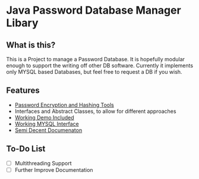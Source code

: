 # Java Password Database Manager Libary


## What is this?
This is a Project to manage a Password Database. It is hopefully modular enough to support the writing off other DB software. Currently it implements only MYSQL based Databases, but feel free to request a DB if you wish. 

## Features
* [Password Encryption and Hashing Tools](https://aevyz.github.io/PasswordDatabaseAPI/javadocs/io/github/aetherv/encryption/EncryptionUtils.html)
* Interfaces and Abstract Classes, to allow for different approaches
* [Working Demo Included](https://aevyz.github.io/PasswordDatabaseAPI/javadocs/io/github/aetherv/demo/package-summary.html)
* [Working MYSQL Interface](https://aevyz.github.io/PasswordDatabaseAPI/javadocs/io/github/aetherv/databaseInterface/MySQLInterface.html)
* [Semi Decent Documenaton](https://aevyz.github.io/PasswordDatabaseAPI/javadocs/index.html)

## To-Do List
- [ ] Multithreading Support
- [ ] Further Improve Documentation
